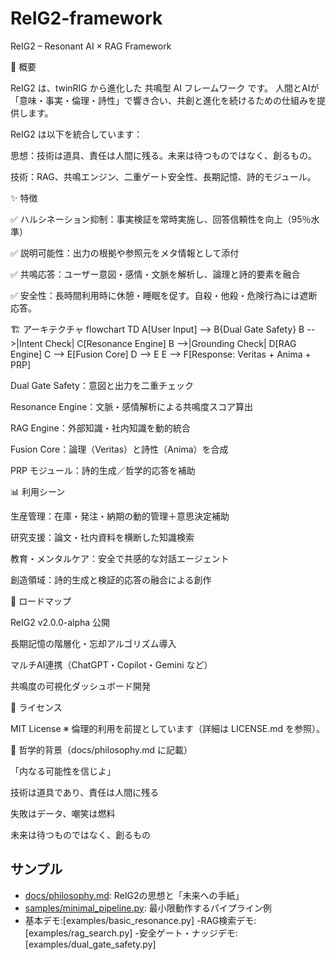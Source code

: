 # ReIG2-framework
ReIG2 – Resonant AI × RAG Framework

🌌 概要

ReIG2 は、twinRIG から進化した 共鳴型 AI フレームワーク です。
人間とAIが「意味・事実・倫理・詩性」で響き合い、共創と進化を続けるための仕組みを提供します。

ReIG2 は以下を統合しています：

思想：技術は道具、責任は人間に残る。未来は待つものではなく、創るもの。

技術：RAG、共鳴エンジン、二重ゲート安全性、長期記憶、詩的モジュール。

✨ 特徴

✅ ハルシネーション抑制：事実検証を常時実施し、回答信頼性を向上（95％水準）

✅ 説明可能性：出力の根拠や参照元をメタ情報として添付

✅ 共鳴応答：ユーザー意図・感情・文脈を解析し、論理と詩的要素を融合

✅ 安全性：長時間利用時に休憩・睡眠を促す。自殺・他殺・危険行為には遮断応答。

🏗 アーキテクチャ
flowchart TD
    A[User Input] --> B{Dual Gate Safety}
    B -->|Intent Check| C[Resonance Engine]
    B -->|Grounding Check| D[RAG Engine]
    C --> E[Fusion Core]
    D --> E
    E --> F[Response: Veritas + Anima + PRP]


Dual Gate Safety：意図と出力を二重チェック

Resonance Engine：文脈・感情解析による共鳴度スコア算出

RAG Engine：外部知識・社内知識を動的統合

Fusion Core：論理（Veritas）と詩性（Anima）を合成

PRP モジュール：詩的生成／哲学的応答を補助

📊 利用シーン

生産管理：在庫・発注・納期の動的管理＋意思決定補助

研究支援：論文・社内資料を横断した知識検索

教育・メンタルケア：安全で共感的な対話エージェント

創造領域：詩的生成と検証的応答の融合による創作

🔭 ロードマップ

 ReIG2 v2.0.0-alpha 公開

 長期記憶の階層化・忘却アルゴリズム導入

 マルチAI連携（ChatGPT・Copilot・Gemini など）

 共鳴度の可視化ダッシュボード開発

📜 ライセンス

MIT License
※ 倫理的利用を前提としています（詳細は LICENSE.md を参照）。

🌱 哲学的背景（docs/philosophy.md に記載）

「内なる可能性を信じよ」

技術は道具であり、責任は人間に残る

失敗はデータ、嘲笑は燃料

未来は待つものではなく、創るもの

## サンプル

- [docs/philosophy.md](docs/philosophy.md): ReIG2の思想と「未来への手紙」  
- [samples/minimal_pipeline.py](samples/minimal_pipeline.py): 最小限動作するパイプライン例 
- 基本デモ:[examples/basic_resonance.py]
-RAG検索デモ:[examples/rag_search.py]
-安全ゲート・ナッジデモ:[examples/dual_gate_safety.py]


